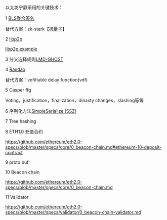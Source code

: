 以太坊宁静采用的关键技术：

1 [BLS聚合签名]([<https://github.com/ethereum/eth2.0-specs/blob/master/specs/bls_signature.md>)

替代方案：zk-stark【抗量子】

2 [libp2p](<https://github.com/ethresearch/p2p/issues/7>)

[libp2p example](https://github.com/libp2p/go-libp2p-examples)

3 分叉选择规则[LMD-GHOST](https://vitalik.ca/general/2018/12/05/cbc_casper.html#lmd-ghost)

4 [Randao](https://github.com/randao/randao)

替代方案：vefifiable delay function(vdf)

5 Casper ffg

Voting，justification，finalization，dinasty changes，slashing等等

6 序列化方法[SimpleSerialize (SSZ) ](https://github.com/ethereum/eth2.0-specs/blob/master/specs/simple-serialize.md)

7 Tree hashing

8 ETH1.0 充值合约

<https://github.com/ethereum/eth2.0-specs/blob/master/specs/core/0_beacon-chain.md#ethereum-10-deposit-contract>

9 proto buf

10 Beacon chain

https://github.com/ethereum/eth2.0-specs/blob/master/specs/core/0_beacon-chain.md

11 Validator

https://github.com/ethereum/eth2.0-specs/blob/master/specs/validator/0_beacon-chain-validator.md

 